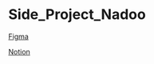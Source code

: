 # Side_Project_Nadoo

[Figma](https://www.figma.com/files/team/1187268516285769083/Nanum-Project?fuid=1137325613086399146)

[Notion](https://www.notion.so/hyungjinhan/Nadoo-3ef7b4434db44bd8a8fb836929a69782)